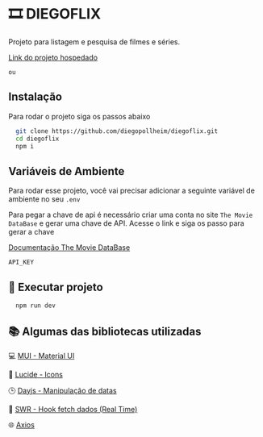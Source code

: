 # 🎞 DIEGOFLIX

Projeto para listagem e pesquisa de filmes e séries.

[Link do projeto hospedado](https://diegoflix-ten.vercel.app/)

`ou`

## Instalação

Para rodar o projeto siga os passos abaixo

```bash
  git clone https://github.com/diegopollheim/diegoflix.git
  cd diegoflix
  npm i
```

## Variáveis de Ambiente

Para rodar esse projeto, você vai precisar adicionar a seguinte variável de ambiente no seu `.env`

Para pegar a chave de api é necessário criar uma conta no site `The Movie DataBase` e gerar uma chave de API. Acesse o link e siga os passo para gerar a chave

[Documentação The Movie DataBase](https://developer.themoviedb.org/docs/getting-started)

`API_KEY`

## 🚀 Executar projeto

```bash
  npm run dev
```

## 📚 Algumas das bibliotecas utilizadas

💻 [MUI - Material UI](https://mui.com/)

🔎 [Lucide - Icons](https://lucide.dev/)

🕒 [Dayjs - Manipulação de datas](https://day.js.org/)

🔄 [SWR - Hook fetch dados (Real Time)](https://swr.vercel.app/)

🌐 [Axios](https://axios-http.com/)
